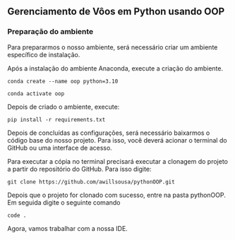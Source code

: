 ## Gerenciamento de Vôos em Python usando OOP

### Preparação do ambiente

Para prepararmos o nosso ambiente, será necessário criar um ambiente específico de instalação. 
 
Após a instalação do ambiente Anaconda, execute a criação do ambiente.
```
conda create --name oop python=3.10

conda activate oop
```

Depois de criado o ambiente, execute:
```
pip install -r requirements.txt
```

Depois de concluídas as configurações, será necessário baixarmos o código base do nosso projeto. Para isso, você deverá acionar o terminal do GitHub ou uma interface de acesso. 

Para executar a cópia no terminal precisará executar a clonagem do projeto a partir do repositório do GitHub. Para isso digite:
```
git clone https://github.com/awillsousa/pythonOOP.git
```

Depois que o projeto for clonado com sucesso, entre na pasta pythonOOP. Em seguida digite o seguinte comando 
```
code .
```

Agora, vamos trabalhar com a nossa IDE. 


